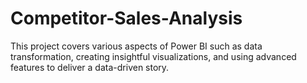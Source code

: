 # Competitor-Sales-Analysis
This project covers various aspects of Power BI such as data transformation, creating insightful visualizations, and using advanced features to deliver a data-driven story.
